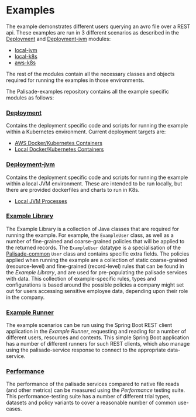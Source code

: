 <!--
 Copyright 2018-2021 Crown Copyright

 Licensed under the Apache License, Version 2.0 (the "License");
 you may not use this file except in compliance with the License.
 You may obtain a copy of the License at

     http://www.apache.org/licenses/LICENSE-2.0

 Unless required by applicable law or agreed to in writing, software
 distributed under the License is distributed on an "AS IS" BASIS,
 WITHOUT WARRANTIES OR CONDITIONS OF ANY KIND, either express or implied.
 See the License for the specific language governing permissions and
 limitations under the License.
-->
# Examples

The example demonstrates different users querying an avro file over a REST api. 
These examples are run in 3 different scenarios as described in the [Deployment](deployment) and [Deployment-jvm](deployment-jvm) modules:
- [local-jvm](./deployment-jvm/local-jvm/README.md)
- [local-k8s](./deployment/local-k8s/README.md)
- [aws-k8s](./deployment/aws-k8s/README.md)

The rest of the modules contain all the necessary classes and objects required for running the examples in those environments.

The Palisade-examples repository contains all the example specific modules as follows:

### [Deployment](deployment)
Contains the deployment specific code and scripts for running the example within a Kubernetes environment. 
Current deployment targets are:
* [AWS Docker/Kubernetes Containers](./deployment/aws-k8s/README.md)
* [Local Docker/Kubernetes Containers](./deployment/local-k8s/README.md)

### [Deployment-jvm](deployment-jvm)
Contains the deployment specific code and scripts for running the example within a local JVM environment.
These are intended to be run locally, but there are provided dockerfiles and charts to run in K8s.
* [Local JVM Processes](./deployment-jvm/local-jvm/README.md)

### [Example Library](example-library/README.md)
The Example Library is a collection of Java classes that are required for running the example. 
For example, the `ExampleUser` class, as well as a number of fine-grained and coarse-grained policies that will be applied to the returned records.
The `ExampleUser` datatype is a specialisation of the [Palisade-common](https://github.com/gchq/Palisade-common) `User` class and contains specific extra fields. 
The policies applied when running the example are a collection of static coarse-grained (resource-level) and fine-grained (record-level) rules that can be found in the *Example Library*, and are used for pre-populating the palisade services with data.
This collection of example-specific rules, types and configurations is based around the possible policies a company might set out for users accessing sensitive employee data, depending upon their role in the company.

### [Example Runner](example-runner/README.md)
The example scenarios can be run using the Spring Boot REST client application in the *Example Runner*, requesting and reading for a number of different users, resources and contexts.
This simple Spring Boot application has a number of different runners for such REST clients, which also manage using the palisade-service response to connect to the appropriate data-service.

### [Performance](performance/README.md)
The performance of the palisade services compared to native file reads (and other metrics) can be measured using the *Performance* testing suite.
This performance-testing suite has a number of different trial types, datasets and policy variants to cover a reasonable number of common use-cases.
